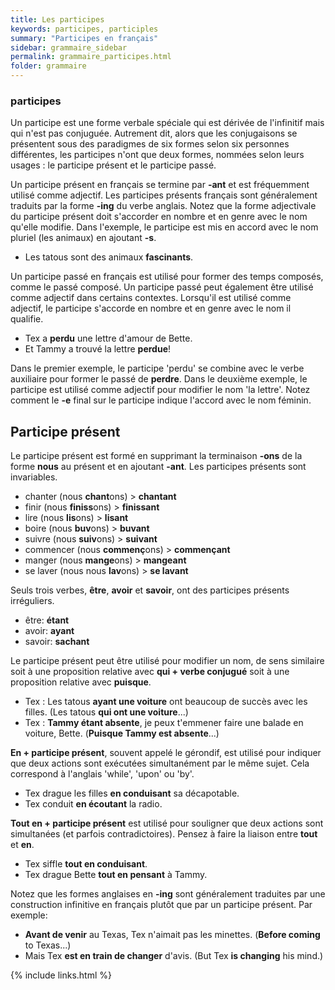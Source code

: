 ```yaml
---
title: Les participes
keywords: participes, participles
summary: "Participes en français"
sidebar: grammaire_sidebar
permalink: grammaire_participes.html
folder: grammaire
---
```


### participes
Un participe est une forme verbale spéciale qui est dérivée de l'infinitif mais qui n'est pas conjuguée. Autrement dit, alors que les conjugaisons se présentent sous des paradigmes de six formes selon six personnes différentes, les participes n'ont que deux formes, nommées selon leurs usages : le participe présent et le participe passé.

Un participe présent en français se termine par **-ant** et est fréquemment utilisé comme adjectif. Les participes présents français sont généralement traduits par la forme **-ing** du verbe anglais. Notez que la forme adjectivale du participe présent doit s'accorder en nombre et en genre avec le nom qu'elle modifie. Dans l'exemple, le participe est mis en accord avec le nom pluriel (les animaux) en ajoutant **-s**.

* Les tatous ​​sont des animaux **fascinants**.

Un participe passé en français est utilisé pour former des temps composés, comme le passé composé. Un participe passé peut également être utilisé comme adjectif dans certains contextes. Lorsqu'il est utilisé comme adjectif, le participe s'accorde en nombre et en genre
avec le nom il qualifie.

* Tex a **perdu** une lettre d'amour de Bette.
* Et Tammy a trouvé la lettre **perdue**!

Dans le premier exemple, le participe 'perdu' se combine avec le verbe auxiliaire pour former le passé de **perdre**. Dans le deuxième exemple, le participe est utilisé comme adjectif pour modifier le nom 'la lettre'. Notez comment le **-e** final sur le participe indique l'accord avec le nom féminin.


## Participe présent
Le participe présent est formé en supprimant la terminaison **-ons** de la forme **nous** au présent et en ajoutant **-ant**. Les participes présents sont invariables.

* chanter (nous **chant**ons) > **chantant**
* finir (nous **finiss**ons) > **finissant**
* lire (nous **lis**ons) > **lisant**
* boire (nous **buv**ons) > **buvant**
* suivre (nous **suiv**ons) > **suivant**
* commencer (nous **commenç**ons) > **commençant**
* manger (nous **mange**ons) > **mangeant**
* se laver (nous nous **lav**ons) > **se lavant**

Seuls trois verbes, **être**, **avoir** et **savoir**, ont des participes présents irréguliers.

* être: **étant**
* avoir: **ayant**
* savoir: **sachant**

Le participe présent peut être utilisé pour modifier un nom, de sens similaire soit à une proposition relative avec **qui + verbe conjugué** soit à une proposition relative avec **puisque**.

* Tex : Les tatous **ayant une voiture** ont beaucoup de succès avec les filles. (Les tatous **qui ont une voiture**...)
* Tex : **Tammy étant absente**, je peux t'emmener faire une balade en voiture, Bette. (**Puisque Tammy est absente**...)

**En + participe présent**, souvent appelé le gérondif, est utilisé pour indiquer que deux actions sont exécutées simultanément par le même sujet. Cela correspond à l'anglais 'while', 'upon' ou 'by'.

* Tex drague les filles **en conduisant** sa décapotable.
* Tex conduit **en écoutant** la radio.

**Tout en + participe présent** est utilisé pour souligner que deux actions sont simultanées (et parfois contradictoires). Pensez à faire la liaison entre **tout** et **en**.

* Tex siffle **tout en conduisant**.
* Tex drague Bette **tout en pensant** à Tammy.

Notez que les formes anglaises en **-ing** sont généralement traduites par une construction infinitive en français plutôt que par un participe présent. Par exemple:

* **Avant de venir** au Texas, Tex n'aimait pas les minettes. (**Before coming** to Texas...)
* Mais Tex **est en train de changer** d'avis. (But Tex **is changing** his mind.)

{% include links.html %}
